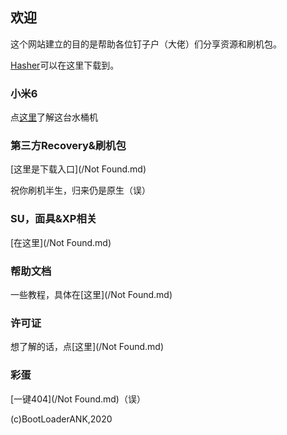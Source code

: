 ## 欢迎

这个网站建立的目的是帮助各位钉子户（大佬）们分享资源和刷机包。

[Hasher](/Hasher/hasher.exe)可以在这里下载到。

### 小米6

点[这里](/AboutMI6.md)了解这台水桶机

### 第三方Recovery&刷机包

[这里是下载入口](/Not Found.md)

祝你刷机半生，归来仍是原生（误）

### SU，面具&XP相关

[在这里](/Not Found.md)

### 帮助文档

一些教程，具体在[这里](/Not Found.md)

### 许可证

想了解的话，点[这里](/Not Found.md)

### 彩蛋

[一键404](/Not Found.md)（误）

(c)BootLoaderANK,2020
